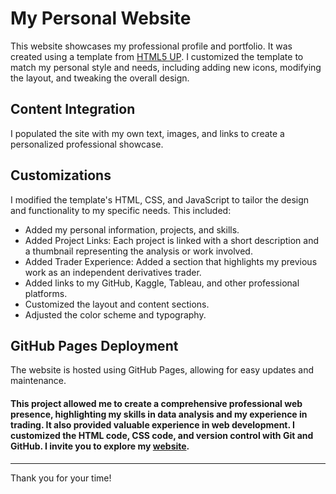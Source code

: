# My Personal Website
This website showcases my professional profile and portfolio. It was created using a template from [HTML5 UP](https://html5up.net/). I customized the template to match my personal style and needs, including adding new icons, modifying the layout, and tweaking the overall design.

## Content Integration
I populated the site with my own text, images, and links to create a personalized professional showcase.

## Customizations
I modified the template's HTML, CSS, and JavaScript to tailor the design and functionality to my specific needs. This included:
- Added my personal information, projects, and skills.
- Added Project Links: Each project is linked with a short description and a thumbnail representing the analysis or work involved.
- Added Trader Experience: Added a section that highlights my previous work as an independent derivatives trader.
- Added links to my GitHub, Kaggle, Tableau, and other professional platforms.
- Customized the layout and content sections.
- Adjusted the color scheme and typography.

## GitHub Pages Deployment 
The website is hosted using GitHub Pages, allowing for easy updates and maintenance.

#### This project allowed me to create a comprehensive professional web presence, highlighting my skills in data analysis and my experience in trading. It also provided valuable experience in web development. I customized the HTML code, CSS code, and version control with Git and GitHub. I invite you to explore my [website](https://nik-0-05.github.io/).

---------------------------------------------------------------------------------------------------------------------------------------------------------------------------------------------------------------------------------------------------------------------------------
Thank you for your time!

